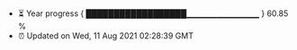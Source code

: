 - ⏳ Year progress { ██████████████████▁▁▁▁▁▁▁▁▁▁▁▁ } 60.85 %
- ⏰ Updated on Wed, 11 Aug 2021 02:28:39 GMT

